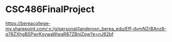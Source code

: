 # CSC486FinalProject
https://bereacollege-my.sharepoint.com/:x:/g/personal/landerosn_berea_edu/Eff-dvmNZrBAnz8-q78ZXhgBSPwrKsywaWwaR87ZBniZqw?e=nJ82bf
